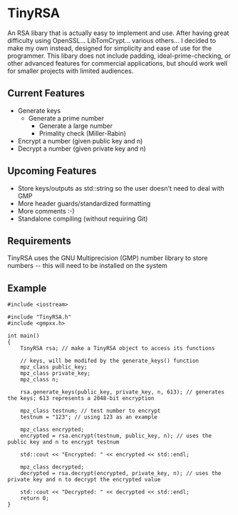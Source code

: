 # TinyRSA

An RSA libary that is actually easy to implement and use. After having great 
difficulty using OpenSSL... LibTomCrypt... various others... I decided to make my 
own instead, designed for simplicity and ease of use for the programmer. This 
libary does not include padding, ideal-prime-checking, or other advanced features 
for commercial applications, but should work well for smaller projects with limited 
audiences.


## Current Features

- Generate keys
   - Generate a prime number
       - Generate a large number
       - Primality check (Miller-Rabin)
- Encrypt a number (given public key and n)
- Decrypt a number (given private key and n)


## Upcoming Features

- Store keys/outputs as std::string so the user doesn't need to deal 
with GMP
- More header guards/standardized formatting
- More comments :-)
- Standalone compiling (without requiring Git)


## Requirements

TinyRSA uses the GNU Multiprecision (GMP) number library to store numbers -- 
this will need to be installed on the system


## Example

```
#include <iostream>

#include "TinyRSA.h"
#include <gmpxx.h>

int main()
{
    TinyRSA rsa; // make a TinyRSA object to access its functions

    // keys, will be modifed by the generate_keys() function
    mpz_class public_key;
    mpz_class private_key;
    mpz_class n;
    
    rsa.generate_keys(public_key, private_key, n, 613); // generates the keys; 613 represents a 2048-bit encryption

    mpz_class testnum; // test number to encrypt
    testnum = "123"; // using 123 as an example

    mpz_class encrypted;
    encrypted = rsa.encrypt(testnum, public_key, n); // uses the public key and n to encrypt testnum

    std::cout << "Encrypted: " << encrypted << std::endl;

    mpz_class decrypted;
    decrypted = rsa.decrypt(encrypted, private_key, n); // uses the private key and n to decrypt the encrypted value

    std::cout << "Decrypted: " << decrypted << std::endl;
    return 0;
}
```
